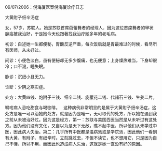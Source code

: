 09/07/2006：倪海厦医案倪海厦诊疗日志 

大黄附子细辛汤症 

女，57岁，苏联人。她是苏联首席芭蕾舞者的经理人，因为这位首席舞者的甲状腺癌被我治好，于是她今天也跟著找我治疗她多年的老毛病。 

初诊：自述她一生都便秘，胃酸反逆严重，每次饭后就是胃最难过的时候，看尽所有医师，从未好过。 

问诊：小便色淡白，虽有便秘却无多少腹痛，也无便意；上身燥热难当，下身却很冷；口不渴，睡失眠。 

脉诊：沉细小且无力。 

诊断：少阴之寒实症。 

处方：大黄四钱、炮附子三钱、细辛二钱、旋覆花二钱、代赭石三钱、生姜二片。 

嘱咐病人忌吃甜食与喝咖啡。 
 
这种病例非常明显的是属于大黄附子细辛汤症，这处方是唯一可以治她的处方，就是因为是唯一，无可取代的处方，所以她在遇到我之前从未被治好过。因为这是经方，第一：苏联与美国西医当然是从未听过有这处方。因为他们没有文化，又自以为是天下无敌，瞧不起中医，所以他们从未学过中医，因此病人失治。第二：几乎所有中医都是温病派或是学院派，因此他们一看到有大黄、有附子、有细辛时，立刻跳过去，不但不读它，也不想用它，只是因为自己不懂，所以不用，而因此也造成病人失治，这就是她一直没有好的原因。 
